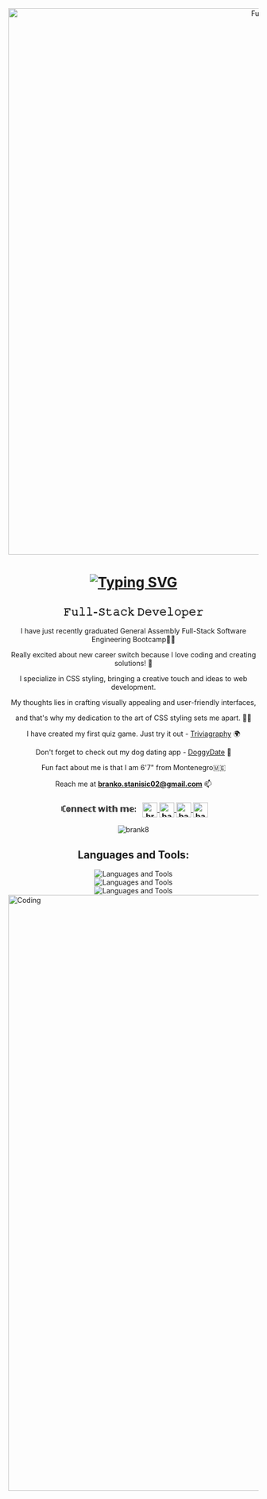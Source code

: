 
<div align="center">
    <img width="1100" src="https://github.com/Brank8/Brank8/assets/35170382/3a1662a2-1b3f-4474-9549-0b42f49ee138" alt="Full-Stack Developer">
</div>

<h1 align="center">
    <a href="https://git.io/typing-svg">
        <img src="https://readme-typing-svg.herokuapp.com?font=Fira+Code&weight=10&size=35&duration=3000&pause=1000&color=4277F7&background=6AFFF600&center=true&vCenter=true&random=false&width=435&lines=Hi+There!%F0%9F%91%8B;I'm+Branko+Stanisic" alt="Typing SVG">
    </a>
</h1>

<h2 align="center">𝙵𝚞𝚕𝚕-𝚂𝚝𝚊𝚌𝚔 𝙳𝚎𝚟𝚎𝚕𝚘𝚙𝚎𝚛</h2>

<div align="center">
    <p>I have just recently graduated General Assembly Full-Stack Software Engineering Bootcamp👨‍💻</p>
    <p>Really excited about new career switch because I love coding and creating solutions! 🥳</p>
    <p>I specialize in CSS styling, bringing a creative touch and ideas to web development.</p>
    <p>My thoughts lies in crafting visually appealing and user-friendly interfaces,</p>
    <p>and that's why my dedication to the art of CSS styling sets me apart. 🧑‍🎨</p>
    <p>I have created my first quiz game. Just try it out - <a href="https://brank8.github.io/Triviagraphy-Game/">Triviagraphy</a> 🌍</p>
    <p>Don't forget to check out my dog dating app - <a href="https://doggydating-c428b5defcd3.herokuapp.com/">DoggyDate</a> 🐾</p>
    <p>Fun fact about me is that I am 6'7" from Montenegro🇲🇪</p>
    <p>Reach me at <strong><a href="mailto:branko.stanisic02@gmail.com">branko.stanisic02@gmail.com</a></strong> 📫</p>
</div>

<div align="center">
    <h3>‎ ‎ꏸ𝕠𝕟𝕟𝕖𝕔𝕥 𝕨𝕚𝕥𝕙 𝕞𝕖:‎ ‎ ‎
    <a href="https://linkedin.com/in/brankostanisic" target="_blank">
        <img align="center" src="https://raw.githubusercontent.com/rahuldkjain/github-profile-readme-generator/master/src/images/icons/Social/linked-in-alt.svg" alt="brankostanisic" height="30">
    </a>
    <a href="https://instagram.com/banjoza" target="_blank">
        <img align="center" src="https://raw.githubusercontent.com/rahuldkjain/github-profile-readme-generator/master/src/images/icons/Social/instagram.svg" alt="banjoza" height="30">
    </a>
    <a href="https://twitter.com/banjozaa" target="_blank">
        <img align="center" src="https://raw.githubusercontent.com/rahuldkjain/github-profile-readme-generator/master/src/images/icons/Social/twitter.svg" alt="banjozaa" height="30">
    </a>
    <a href="https://fb.com/banjozaa" target="_blank">
        <img align="center" src="https://raw.githubusercontent.com/rahuldkjain/github-profile-readme-generator/master/src/images/icons/Social/facebook.svg" alt="banjozaa" height="30">
    </a>
    </h3>
</div>

<p align="center">
    <img src="https://github-readme-stats.vercel.app/api/top-langs?username=brank8&show_icons=true&locale=en&layout=compact" alt="brank8">
</p>

<h2 align="center">Languages and Tools:</h2>
<div align="center">
    <img src="https://skillicons.dev/icons?i=javascript,python,react,nodejs,vscode" alt="Languages and Tools">  
</div>
<div align="center">
    <img src="https://skillicons.dev/icons?i=css,html,express,github,replit,vite,django" alt="Languages and Tools">
</div>
<div align="center">
    <img src="https://skillicons.dev/icons?i=tailwind,mongodb,git,postman,heroku,netlify,jquery,ps,ai" alt="Languages and Tools">
</div>

<img align="center" width="1200" src="https://miro.medium.com/v2/resize:fit:679/1*zVnWJtyGOX_kUIDm6ccCfQ.gif" alt="Coding">
